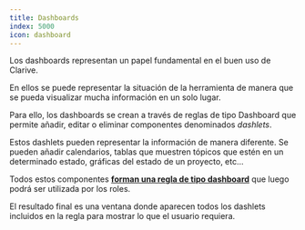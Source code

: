 ```yaml
---
title: Dashboards
index: 5000
icon: dashboard
---
```


Los dashboards representan un papel fundamental en el buen uso de Clarive.

En ellos se puede representar la situación de la herramienta de manera que se pueda visualizar mucha información en un solo lugar.

Para ello, los dashboards se crean a través de reglas de tipo Dashboard que permite añadir, editar o eliminar componentes denominados *dashlets*.

Estos dashlets pueden representar la información de manera diferente. Se pueden añadir calendarios, tablas que muestren tópicos que estén en un determinado estado, gráficas del estado de un proyecto, etc...

Todos estos componentes [**forman una regla de tipo dashboard**](rules/rule-concepts) que luego podrá ser utilizada por los roles.

El resultado final es una ventana donde aparecen todos los dashlets incluidos en la regla para mostrar lo que el usuario requiera.